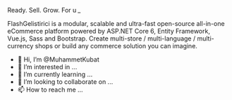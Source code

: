 Ready. Sell. Grow. For u *_*

FlashGelistirici is a modular, scalable and ultra-fast open-source all-in-one eCommerce platform powered by ASP.NET Core 6, Entity Framework, Vue.js, Sass and Bootstrap. Create multi-store / multi-language / multi-currency shops or build any commerce solution you can imagine.


- 👋 Hi, I’m @MuhammetKubat
- 👀 I’m interested in ...
- 🌱 I’m currently learning ...
- 💞️ I’m looking to collaborate on ...
- 📫 How to reach me ...

<!---
MuhammetKubat/MuhammetKubat is a ✨ special ✨ repository because its `README.md` (this file) appears on your GitHub profile.
You can click the Preview link to take a look at your changes.
--->
